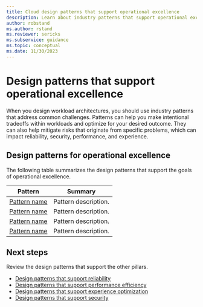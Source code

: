 ```yaml
---
title: Cloud design patterns that support operational excellence
description: Learn about industry patterns that support operational excellence and can help you address common challenges in low-code workloads.  
author: robstand
ms.author: rstand
ms.reviewer: sericks
ms.subservice: guidance
ms.topic: conceptual
ms.date: 11/30/2023
---
```


# Design patterns that support operational excellence

When you design workload architectures, you should use industry patterns that address common challenges. Patterns can help you make intentional tradeoffs within workloads and optimize for your desired outcome. They can also help mitigate risks that originate from specific problems, which can impact reliability, security, performance, and experience.

## Design patterns for operational excellence

The following table summarizes the design patterns that support the goals of operational excellence.

|Pattern|Summary|
|-|-|
|[Pattern name](design-patterns.md)| Pattern description.|
|[Pattern name](design-patterns.md)| Pattern description.|
|[Pattern name](design-patterns.md)| Pattern description.|
|[Pattern name](design-patterns.md)| Pattern description.|

## Next steps

Review the design patterns that support the other pillars.

- [Design patterns that support reliability](../reliability/design-patterns.md)
- [Design patterns that support performance efficiency](../performance-efficiency/design-patterns.md)
- [Design patterns that support experience optimization](../experience-optimization/design-patterns.md)
- [Design patterns that support security](../security/design-patterns.md)
